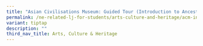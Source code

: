 ```yaml
---
title: "Asian Civilisations Museum: Guided Tour (Introduction to Ancestral Cultures)"
permalink: /ne-related-lj-for-students/arts-culture-and-heritage/acm-introduction-to-ancestral-cultures/
variant: tiptap
description: ""
third_nav_title: Arts, Culture & Heritage
---
```

